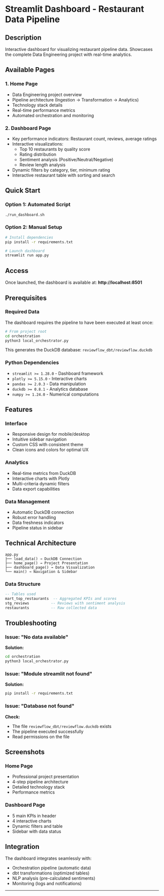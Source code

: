 # Streamlit Dashboard - Restaurant Data Pipeline

## Description

Interactive dashboard for visualizing restaurant pipeline data. Showcases the complete Data Engineering project with real-time analytics.

## Available Pages

### 1. Home Page
- Data Engineering project overview
- Pipeline architecture (Ingestion → Transformation → Analytics)
- Technology stack details
- Real-time performance metrics
- Automated orchestration and monitoring

### 2. Dashboard Page
- Key performance indicators: Restaurant count, reviews, average ratings
- Interactive visualizations:
  - Top 10 restaurants by quality score
  - Rating distribution
  - Sentiment analysis (Positive/Neutral/Negative)
  - Review length analysis
- Dynamic filters by category, tier, minimum rating
- Interactive restaurant table with sorting and search

## Quick Start

### Option 1: Automated Script
```bash
./run_dashboard.sh
```

### Option 2: Manual Setup
```bash
# Install dependencies
pip install -r requirements.txt

# Launch dashboard
streamlit run app.py
```

## Access

Once launched, the dashboard is available at:
**http://localhost:8501**

## Prerequisites

### Required Data
The dashboard requires the pipeline to have been executed at least once:

```bash
# From project root
cd orchestration
python3 local_orchestrator.py
```

This generates the DuckDB database: `reviewflow_dbt/reviewflow.duckdb`

### Python Dependencies
- `streamlit >= 1.28.0` - Dashboard framework
- `plotly >= 5.15.0` - Interactive charts
- `pandas >= 2.0.3` - Data manipulation
- `duckdb >= 0.8.1` - Analytics database
- `numpy >= 1.24.0` - Numerical computations

## Features

### Interface
- Responsive design for mobile/desktop
- Intuitive sidebar navigation
- Custom CSS with consistent theme
- Clean icons and colors for optimal UX

### Analytics
- Real-time metrics from DuckDB
- Interactive charts with Plotly
- Multi-criteria dynamic filters
- Data export capabilities

### Data Management
- Automatic DuckDB connection
- Robust error handling
- Data freshness indicators
- Pipeline status in sidebar

## Technical Architecture

```
app.py
├── load_data() → DuckDB Connection
├── home_page() → Project Presentation
├── dashboard_page() → Data Visualization
└── main() → Navigation & Sidebar
```

### Data Structure
```sql
-- Tables used
mart_top_restaurants  -- Aggregated KPIs and scores
stg_reviews          -- Reviews with sentiment analysis
restaurants          -- Raw collected data
```

## Troubleshooting

### Issue: "No data available"
**Solution:**
```bash
cd orchestration
python3 local_orchestrator.py
```

### Issue: "Module streamlit not found"
**Solution:**
```bash
pip install -r requirements.txt
```

### Issue: "Database not found"
**Check:**
- The file `reviewflow_dbt/reviewflow.duckdb` exists
- The pipeline executed successfully
- Read permissions on the file

## Screenshots

### Home Page
- Professional project presentation
- 4-step pipeline architecture
- Detailed technology stack
- Performance metrics

### Dashboard Page
- 5 main KPIs in header
- 4 interactive charts
- Dynamic filters and table
- Sidebar with data status

## Integration

The dashboard integrates seamlessly with:
- Orchestration pipeline (automatic data)
- dbt transformations (optimized tables)
- NLP analysis (pre-calculated sentiments)
- Monitoring (logs and notifications)

---

